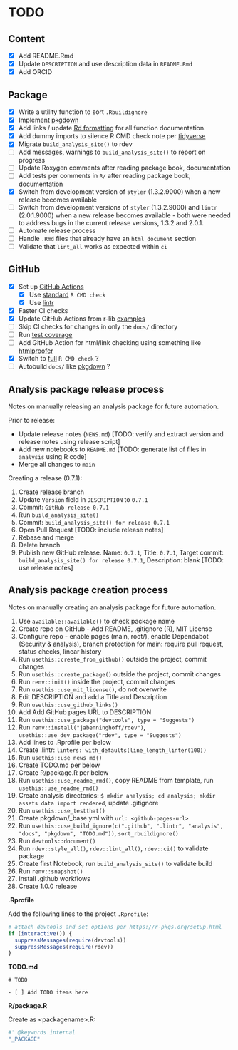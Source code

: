 # TODO

## Content

- [x] Add README.Rmd
- [x] Update `DESCRIPTION` and use description data in `README.Rmd`
- [x] Add ORCID

## Package

- [x] Write a utility function to sort `.Rbuildignore`
- [x] Implement [pkgdown](https://pkgdown.r-lib.org)
- [x] Add links / update [Rd formatting](https://roxygen2.r-lib.org/articles/rd-formatting.html) for all function documentation.
- [x] Add dummy imports to silence R CMD check note per [tidyverse](https://github.com/tidyverse/tidyverse/blob/master/R/tidyverse.R)
- [x] Migrate `build_analysis_site()` to rdev
- [ ] Add messages, warnings to `build_analysis_site()` to report on progress
- [ ] Update Roxygen comments after reading package book, documentation
- [ ] Add tests per comments in `R/` after reading package book, documentation
- [x] Switch from development version of `styler` (1.3.2.9000) when a new release becomes available
- [ ] Switch from development versions of `styler` (1.3.2.9000) and `lintr` (2.0.1.9000) when a new release becomes available - both were needed to address bugs in the current release versions, 1.3.2 and 2.0.1.
- [ ] Automate release process
- [ ] Handle `.Rmd` files that already have an `html_document` section
- [ ] Validate that `lint_all` works as expected within `ci`

## GitHub

- [x] Set up [GitHub Actions](https://usethis.r-lib.org/reference/github_actions.html)
  - [x] Use [standard](https://github.com/r-lib/actions/blob/master/examples/check-standard.yaml) `R CMD check`
  - [x] Use [lintr](https://github.com/r-lib/actions/blob/master/examples/lint.yaml)
- [x] Faster CI checks
- [x] Update GitHub Actions from r-lib [examples](https://github.com/r-lib/actions/tree/master/examples)
- [ ] Skip CI checks for changes in only the `docs/` directory
- [ ] Run [test coverage](https://github.com/r-lib/actions/blob/master/examples/test-coverage.yaml)
- [ ] Add GitHub Action for html/link checking using something like [htmlproofer](https://github.com/gjtorikian/html-proofer)
- [x] Switch to  [full](https://github.com/r-lib/actions/blob/master/examples/check-full.yaml) `R CMD check` ?
- [ ] Autobuild `docs/` like [pkgdown](https://github.com/r-lib/actions/blob/master/examples/pkgdown.yaml) ?

## Analysis package release process

Notes on manually releasing an analysis package for future automation.

Prior to release:

- Update release notes (`NEWS.md`) [TODO: verify and extract version and release notes using release script]
- Add new notebooks to `README.md` [TODO: generate list of files in `analysis` using R code]
- Merge all changes to `main`

Creating a release (0.7.1):

1. Create release branch
1. Update `Version` field in `DESCRIPTION` to `0.7.1`
1. Commit: `GitHub release 0.7.1`
1. Run `build_analysis_site()`
1. Commit: `build_analysis_site() for release 0.7.1`
1. Open Pull Request [TODO: include release notes]
1. Rebase and merge
1. Delete branch
1. Publish new GitHub release. Name: `0.7.1`, Title: `0.7.1`, Target commit: `build_analysis_site() for release 0.7.1`, Description: blank [TODO: use release notes]

## Analysis package creation process

Notes on manually creating an analysis package for future automation.

1. Use `available::available()` to check package name
1. Create repo on GitHub - Add README, .gitignore (R), MIT License
1. Configure repo - enable pages (main, root/), enable Dependabot (Security & analysis), branch protection for main: require pull request, status checks, linear history
1. Run `usethis::create_from_github()` outside the project, commit changes
1. Run `usethis::create_package()` outside the project, commit changes
1. Run `renv::init()` inside the project, commit changes
1. Run `usethis::use_mit_license()`, do not overwrite
1. Edit DESCRIPTION and add a Title and Description
1. Run `usethis::use_github_links()`
1. Add Add GitHub pages URL to DESCRIPTION
1. Run `usethis::use_package("devtools", type = "Suggests")`
1. Run `renv::install("jabenninghoff/rdev")`, `usethis::use_dev_package("rdev", type = "Suggests")`
1. Add lines to .Rprofile per below
1. Create .lintr: `linters: with_defaults(line_length_linter(100))`
1. Run `usethis::use_news_md()`
1. Create TODO.md per below
1. Create R/package.R per below
1. Run `usethis::use_readme_rmd()`, copy README from template, run `usethis::use_readme_rmd()`
1. Create analysis directories: `$ mkdir analysis; cd analysis; mkdir assets data import rendered`, update .gitignore
1. Run `usethis::use_testthat()`
1. Create pkgdown/_base.yml with `url: <github-pages-url>`
1. Run `usethis::use_build_ignore(c(".github", ".lintr", "analysis", "docs", "pkgdown", "TODO.md"))`, `sort_rbuildignore()`
1. Run `devtools::document()`
1. Run `rdev::style_all()`, `rdev::lint_all()`, `rdev::ci()` to validate package
1. Create first Notebook, run `build_analysis_site()` to validate build
1. Run `renv::snapshot()`
1. Install .github workflows
1. Create 1.0.0 release

**.Rprofile**

Add the following lines to the project `.Rprofile`:

```r
# attach devtools and set options per https://r-pkgs.org/setup.html
if (interactive()) {
  suppressMessages(require(devtools))
  suppressMessages(require(rdev))
}
```

**TODO.md**

```
# TODO

- [ ] Add TODO items here
```

**R/package.R**

Create as \<packagename\>.R:

```r
#' @keywords internal
"_PACKAGE"
```
